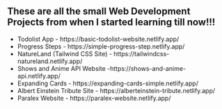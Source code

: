 <h2> These are all the small Web Development Projects from when I started learning till now!!! </h2>
<ul> 
  <li> Todolist App - https://basic-todolist-website.netlify.app/</li>
  <li> Progress Steps - https://simple-progress-step.netlify.app/</li>
  <li> NatureLand (Tailwind CSS Site) - https://tailwindcss-natureland.netlify.app/</li>
  <li> Shows and Anime API Website -https://shows-and-anime-api.netlify.app/</li>
  <li> Expanding Cards - https://expanding-cards-simple.netlify.app/</li>
  <li> Albert Einstein Tribute Site - https://alberteinstein-tribute.netlify.app/</li>
  <li> Paralex Website - https://paralex-website.netlify.app/</li>
</ul>

